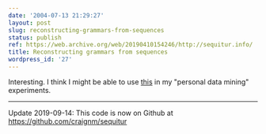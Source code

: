 ```yaml
---
date: '2004-07-13 21:29:27'
layout: post
slug: reconstructing-grammars-from-sequences
status: publish
ref: https://web.archive.org/web/20190410154246/http://sequitur.info/
title: Reconstructing grammars from sequences
wordpress_id: '27'
---
```


Interesting.  I think I might be able to use [this](https://web.archive.org/web/20190410154246/http://sequitur.info/) in my "personal data mining" experiments.

* * *

Update 2019-09-14: This code is now on Github at https://github.com/craignm/sequitur